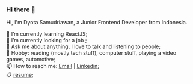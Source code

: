 ### Hi there 👋

Hi, I'm Dyota Samudriawan, a Junior Frontend Developer from Indonesia.

🌱 I’m currently learning ReactJS; <br/>
🔭 I’m currently looking for a job ;<br/>
💬 Ask me about anything, I love to talk and listening to people; <br/>
🧩 Hobby: reading (mostly tech stuff), computer stuff, playing a video games, automotive;<br/>
📫 How to reach me: [Email](samudriawan@yahoo.co.id) | [Linkedin](https://id.linkedin.com/in/dyota-samudriawan);<br/>
📋 [resume](https://drive.google.com/file/d/1brmq7k79wIWnxQPAPg0iFSyAYzsQpn4K/view?usp=sharing);


<!--
**samudriawan/samudriawan** is a ✨ _special_ ✨ repository because its `README.md` (this file) appears on your GitHub profile.

Here are some ideas to get you started:

- 🔭 I’m currently working on ...
- 
- 👯 I’m looking to collaborate on ...
- 🤔 I’m looking for help with ...
- 💬 Ask me about ...
- 📫 How to reach me: ...
- 😄 Pronouns: ...
- ⚡ Fun fact: ...
-->
